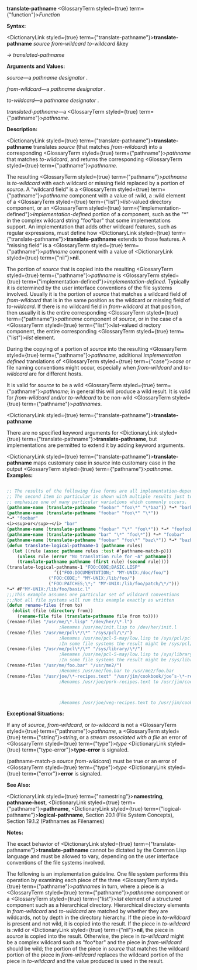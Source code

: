 **translate-pathname** <GlossaryTerm styled={true} term={"function"}><i>Function</i></GlossaryTerm> 



**Syntax:** 



<DictionaryLink styled={true} term={"translate-pathname"}><b>translate-pathname</b></DictionaryLink> *source from-wildcard to-wildcard* &amp;key 



*→ translated-pathname* 



**Arguments and Values:** 



*source*—a *pathname designator* . 



*from-wildcard*—a *pathname designator* . 



*to-wildcard*—a *pathname designator* . 



*translated-pathname*—a <GlossaryTerm styled={true} term={"pathname"}><i>pathname</i></GlossaryTerm>. 



**Description:** 



<DictionaryLink styled={true} term={"translate-pathname"}><b>translate-pathname</b></DictionaryLink> translates *source* (that matches *from-wildcard*) into a corresponding <GlossaryTerm styled={true} term={"pathname"}><i>pathname</i></GlossaryTerm> that matches *to-wildcard*, and returns the corresponding <GlossaryTerm styled={true} term={"pathname"}><i>pathname</i></GlossaryTerm>. 



The resulting <GlossaryTerm styled={true} term={"pathname"}><i>pathname</i></GlossaryTerm> is *to-wildcard* with each wildcard or missing field replaced by a portion of *source*. A “wildcard field” is a <GlossaryTerm styled={true} term={"pathname"}><i>pathname</i></GlossaryTerm> component with a value of :wild, a :wild element of a <GlossaryTerm styled={true} term={"list"}><i>list</i></GlossaryTerm>-valued directory component, or an <GlossaryTerm styled={true} term={"implementation-defined"}><i>implementation-defined</i></GlossaryTerm> portion of a component, such as the "\*" in the complex wildcard string "foo\*bar" that some implementations support. An implementation that adds other wildcard features, such as regular expressions, must define how <DictionaryLink styled={true} term={"translate-pathname"}><b>translate-pathname</b></DictionaryLink> extends to those features. A “missing field” is a <GlossaryTerm styled={true} term={"pathname"}><i>pathname</i></GlossaryTerm> component with a value of <DictionaryLink styled={true} term={"nil"}><b>nil</b></DictionaryLink>. 



The portion of *source* that is copied into the resulting <GlossaryTerm styled={true} term={"pathname"}><i>pathname</i></GlossaryTerm> is <GlossaryTerm styled={true} term={"implementation-defined"}><i>implementation-defined</i></GlossaryTerm>. Typically it is determined by the user interface conventions of the file systems involved. Usually it is the portion of *source* that matches a wildcard field of *from-wildcard* that is in the same position as the wildcard or missing field of *to-wildcard*. If there is no wildcard field in *from-wildcard* at that position, then usually it is the entire corresponding <GlossaryTerm styled={true} term={"pathname"}><i>pathname</i></GlossaryTerm> component of *source*, or in the case of a <GlossaryTerm styled={true} term={"list"}><i>list</i></GlossaryTerm>-valued directory component, the entire corresponding <GlossaryTerm styled={true} term={"list"}><i>list</i></GlossaryTerm> element. 



During the copying of a portion of *source* into the resulting <GlossaryTerm styled={true} term={"pathname"}><i>pathname</i></GlossaryTerm>, additional *implementation defined* translations of <GlossaryTerm styled={true} term={"case"}><i>case</i></GlossaryTerm> or file naming conventions might occur, especially when *from-wildcard* and *to-wildcard* are for different hosts. 



It is valid for *source* to be a wild <GlossaryTerm styled={true} term={"pathname"}><i>pathname</i></GlossaryTerm>; in general this will produce a wild result. It is valid for *from-wildcard* and/or *to-wildcard* to be non-wild <GlossaryTerm styled={true} term={"pathname"}><i>pathnames</i></GlossaryTerm>. 







 



 



<DictionaryLink styled={true} term={"translate-pathname"}><b>translate-pathname</b></DictionaryLink> 



There are no specified keyword arguments for <DictionaryLink styled={true} term={"translate-pathname"}><b>translate-pathname</b></DictionaryLink>, but implementations are permitted to extend it by adding keyword arguments. 



<DictionaryLink styled={true} term={"translate-pathname"}><b>translate-pathname</b></DictionaryLink> maps customary case in *source* into customary case in the output <GlossaryTerm styled={true} term={"pathname"}><i>pathname</i></GlossaryTerm>. **Examples:**
```lisp

;; The results of the following five forms are all implementation-dependent. 
;; The second item in particular is shown with multiple results just to 
;; emphasize one of many particular variations which commonly occurs. 
(pathname-name (translate-pathname "foobar" "foo\*" "\*baz")) *→* "barbaz" 
(pathname-name (translate-pathname "foobar" "foo\*" "\*")) 
*→* "foobar" 
<i><sup>or</sup>→</i> "bar" 
(pathname-name (translate-pathname "foobar" "\*" "foo\*")) *→* "foofoobar" 
(pathname-name (translate-pathname "bar" "\*" "foo\*")) *→* "foobar" 
(pathname-name (translate-pathname "foobar" "foo\*" "baz\*")) *→* "bazbar" 
(defun translate-logical-pathname-1 (pathname rules) 
  (let ((rule (assoc pathname rules :test #’pathname-match-p))) 
    (unless rule (error "No translation rule for ~A" pathname)) 
    (translate-pathname pathname (first rule) (second rule)))) 
(translate-logical-pathname-1 "FOO:CODE;BASIC.LISP" 
			      ’(("FOO:DOCUMENTATION;" "MY-UNIX:/doc/foo/") 
				("FOO:CODE;" "MY-UNIX:/lib/foo/") 
				("FOO:PATCHES;\*;" "MY-UNIX:/lib/foo/patch/\*/"))) 
*→* #P"MY-UNIX:/lib/foo/basic.l" 
;;;This example assumes one particular set of wildcard conventions 
;;;Not all file systems will run this example exactly as written 
(defun rename-files (from to) 
  (dolist (file (directory from)) 
    (rename-file file (translate-pathname file from to)))) 
(rename-files "/usr/me/\*.lisp" "/dev/her/\*.l") 
					;Renames /usr/me/init.lisp to /dev/her/init.l 
(rename-files "/usr/me/pcl\*/\*" "/sys/pcl/\*/") 
					;Renames /usr/me/pcl-5-may/low.lisp to /sys/pcl/pcl-5-may/low.lisp 
					;In some file systems the result might be /sys/pcl/5-may/low.lisp 
(rename-files "/usr/me/pcl\*/\*" "/sys/library/\*/") 
					;Renames /usr/me/pcl-5-may/low.lisp to /sys/library/pcl-5-may/low.lisp 
					;In some file systems the result might be /sys/library/5-may/low.lisp 
(rename-files "/usr/me/foo.bar" "/usr/me2/") 
					;Renames /usr/me/foo.bar to /usr/me2/foo.bar 
(rename-files "/usr/joe/\*-recipes.text" "/usr/jim/cookbook/joe’s-\*-rec.text") ;Renames /usr/joe/lamb-recipes.text to /usr/jim/cookbook/joe’s-lamb-rec.text 
					;Renames /usr/joe/pork-recipes.text to /usr/jim/cookbook/joe’s-pork-rec.text 



					;Renames /usr/joe/veg-recipes.text to /usr/jim/cookbook/joe’s-veg-rec.text 

```
**Exceptional Situations:** 



If any of *source*, *from-wildcard*, or *to-wildcard* is not a <GlossaryTerm styled={true} term={"pathname"}><i>pathname</i></GlossaryTerm>, a <GlossaryTerm styled={true} term={"string"}><i>string</i></GlossaryTerm>, or a *stream associated with a file* an error of <GlossaryTerm styled={true} term={"type"}><i>type</i></GlossaryTerm> <DictionaryLink styled={true} term={"type-error"}><b>type-error</b></DictionaryLink> is signaled. 



(pathname-match-p *source from-wildcard*) must be true or an error of <GlossaryTerm styled={true} term={"type"}><i>type</i></GlossaryTerm> <DictionaryLink styled={true} term={"error"}><b>error</b></DictionaryLink> is signaled. 



**See Also:** 



<DictionaryLink styled={true} term={"namestring"}><b>namestring</b></DictionaryLink>, **pathname-host**, <DictionaryLink styled={true} term={"pathname"}><b>pathname</b></DictionaryLink>, <DictionaryLink styled={true} term={"logical-pathname"}><b>logical-pathname</b></DictionaryLink>, Section 20.1 (File System Concepts), Section 19.1.2 (Pathnames as Filenames) 



**Notes:** 



The exact behavior of <DictionaryLink styled={true} term={"translate-pathname"}><b>translate-pathname</b></DictionaryLink> cannot be dictated by the Common Lisp language and must be allowed to vary, depending on the user interface conventions of the file systems involved. 



The following is an implementation guideline. One file system performs this operation by examining each piece of the three <GlossaryTerm styled={true} term={"pathname"}><i>pathnames</i></GlossaryTerm> in turn, where a piece is a <GlossaryTerm styled={true} term={"pathname"}><i>pathname</i></GlossaryTerm> component or a <GlossaryTerm styled={true} term={"list"}><i>list</i></GlossaryTerm> element of a structured component such as a hierarchical directory. Hierarchical directory elements in *from-wildcard* and *to-wildcard* are matched by whether they are wildcards, not by depth in the directory hierarchy. If the piece in *to-wildcard* is present and not wild, it is copied into the result. If the piece in *to-wildcard* is :wild or <DictionaryLink styled={true} term={"nil"}><b>nil</b></DictionaryLink>, the piece in *source* is copied into the result. Otherwise, the piece in *to-wildcard* might be a complex wildcard such as "foo\*bar" and the piece in *from-wildcard* should be wild; the portion of the piece in *source* that matches the wildcard portion of the piece in *from-wildcard* replaces the wildcard portion of the piece in *to-wildcard* and the value produced is used in the result. 



